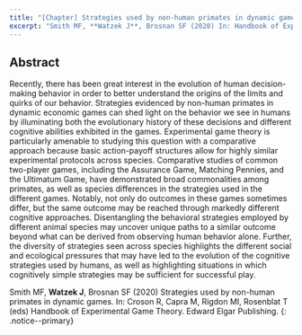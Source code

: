 ```yaml
---
title: "[Chapter] Strategies used by non-human primates in dynamic games"
excerpt: "Smith MF, **Watzek J**, Brosnan SF (2020) In: Handbook of Experimental Game Theory"
---
```


## Abstract

Recently, there has been great interest in the evolution of human decision-making behavior in order to better understand the origins of the limits and quirks of our behavior. Strategies evidenced by non-human primates in dynamic economic games can shed light on the behavior we see in humans by illuminating both the evolutionary history of these decisions and different cognitive abilities exhibited in the games. Experimental game theory is particularly amenable to studying this question with a comparative approach because basic action-payoff structures allow for highly similar experimental protocols across species. Comparative studies of common two-player games, including the Assurance Game, Matching Pennies, and the Ultimatum Game, have demonstrated broad commonalities among primates, as well as species differences in the strategies used in the different games. Notably, not only do outcomes in these games sometimes differ, but the same outcome may be reached through markedly different cognitive approaches. Disentangling the behavioral strategies employed by different animal species may uncover unique paths to a similar outcome beyond what can be derived from observing human behavior alone. Further, the diversity of strategies seen across species highlights the different social and ecological pressures that may have led to the evolution of the cognitive strategies used by humans, as well as highlighting situations in which cognitively simple strategies may be sufficient for successful play.

Smith MF, **Watzek J**, Brosnan SF (2020) Strategies used by non-human primates in dynamic games. In: Croson R, Capra M, Rigdon MI, Rosenblat T (eds) Handbook of Experimental Game Theory. Edward Elgar Publishing.
{: .notice--primary}
